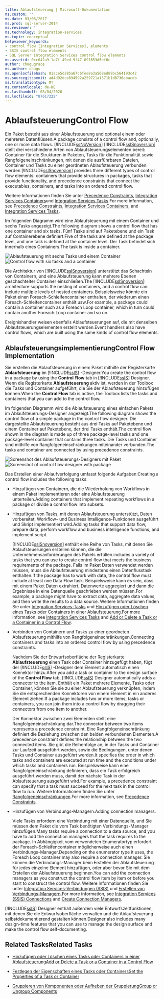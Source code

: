 ```yaml
---
title: Ablaufsteuerung | Microsoft-Dokumentation
ms.custom: ''
ms.date: 03/06/2017
ms.prod: sql-server-2014
ms.reviewer: ''
ms.technology: integration-services
ms.topic: conceptual
helpviewer_keywords:
- control flow [Integration Services], elements
- SSIS control flow elements
- SQL Server Integration Services control flow elements
ms.assetid: 0cc042a9-1a7f-49ed-9f47-091653d5ef6e
author: chugugrace
ms.author: chugu
ms.openlocfilehash: 81ace5d285a67c6fee8a3a568ed89bc564193c42
ms.sourcegitcommit: ad4d92dce894592a259721a1571b1d8736abacdb
ms.translationtype: MT
ms.contentlocale: de-DE
ms.lasthandoff: 08/04/2020
ms.locfileid: "87617222"
---
```

# <a name="control-flow"></a><span data-ttu-id="6a838-102">Ablaufsteuerung</span><span class="sxs-lookup"><span data-stu-id="6a838-102">Control Flow</span></span>
  <span data-ttu-id="6a838-103">Ein Paket besteht aus einer Ablaufsteuerung und optional einem oder mehreren Datenflüssen.</span><span class="sxs-lookup"><span data-stu-id="6a838-103">A package consists of a control flow and, optionally, one or more data flows.</span></span> [!INCLUDE[ssNoVersion](../../includes/ssnoversion-md.md)] <span data-ttu-id="6a838-104">[!INCLUDE[ssISnoversion](../../../includes/ssisnoversion-md.md)] stellt drei verschiedene Arten von Ablaufsteuerungselementen bereit: Container für die Strukturen in Paketen, Tasks für die Funktionalität sowie Rangfolgeneinschränkungen, mit denen die ausführbaren Dateien, Container und Tasks zu einer geordneten Ablaufsteuerung verbunden werden.</span><span class="sxs-lookup"><span data-stu-id="6a838-104">[!INCLUDE[ssISnoversion](../../../includes/ssisnoversion-md.md)] provides three different types of control flow elements: containers that provide structures in packages, tasks that provide functionality, and precedence constraints that connect the executables, containers, and tasks into an ordered control flow.</span></span>

 <span data-ttu-id="6a838-105">Weitere Informationen finden Sie unter [Precedence Constraints](precedence-constraints.md), [Integration Services Containers](integration-services-containers.md)und [Integration Services Tasks](integration-services-tasks.md).</span><span class="sxs-lookup"><span data-stu-id="6a838-105">For more information, see [Precedence Constraints](precedence-constraints.md), [Integration Services Containers](integration-services-containers.md), and [Integration Services Tasks](integration-services-tasks.md).</span></span>

 <span data-ttu-id="6a838-106">Im folgenden Diagramm wird eine Ablaufsteuerung mit einem Container und sechs Tasks angezeigt.</span><span class="sxs-lookup"><span data-stu-id="6a838-106">The following diagram shows a control flow that has one container and six tasks.</span></span> <span data-ttu-id="6a838-107">Fünf Tasks sind auf Paketebene und ein Task auf Containerebene definiert.</span><span class="sxs-lookup"><span data-stu-id="6a838-107">Five of the tasks are defined at the package level, and one task is defined at the container level.</span></span> <span data-ttu-id="6a838-108">Der Task befindet sich innerhalb eines Containers.</span><span class="sxs-lookup"><span data-stu-id="6a838-108">The task is inside a container.</span></span>

 <span data-ttu-id="6a838-109">![Ablaufsteuerung mit sechs Tasks und einem Container](../media/ssis-controlflowelmt.gif "Ablaufsteuerung mit sechs Tasks und einem Container")</span><span class="sxs-lookup"><span data-stu-id="6a838-109">![Control flow with six tasks and a container](../media/ssis-controlflowelmt.gif "Control flow with six tasks and a container")</span></span>

 <span data-ttu-id="6a838-110">Die Architektur von [!INCLUDE[ssISnoversion](../../../includes/ssisnoversion-md.md)] unterstützt das Schachteln von Containern, und eine Ablaufsteuerung kann mehrere Ebenen geschachtelter Container einschließen.</span><span class="sxs-lookup"><span data-stu-id="6a838-110">The [!INCLUDE[ssISnoversion](../../../includes/ssisnoversion-md.md)] architecture supports the nesting of containers, and a control flow can include multiple levels of nested containers.</span></span> <span data-ttu-id="6a838-111">Beispielsweise könnte ein Paket einen Foreach-Schleifencontainer enthalten, der wiederum einen Foreach-Schleifencontainer enthält usw.</span><span class="sxs-lookup"><span data-stu-id="6a838-111">For example, a package could contain a container such as a Foreach Loop container, which in turn could contain another Foreach Loop container and so on.</span></span>

 <span data-ttu-id="6a838-112">Ereignishandler weisen ebenfalls Ablaufsteuerungen auf, die mit denselben Ablaufsteuerungselementen erstellt werden.</span><span class="sxs-lookup"><span data-stu-id="6a838-112">Event handlers also have control flows, which are built using the same kinds of control flow elements.</span></span>

## <a name="control-flow-implementation"></a><span data-ttu-id="6a838-113">Ablaufsteuerungsimplementierung</span><span class="sxs-lookup"><span data-stu-id="6a838-113">Control Flow Implementation</span></span>
 <span data-ttu-id="6a838-114">Sie erstellen die Ablaufsteuerung in einem Paket mithilfe der Registerkarte **Ablaufsteuerung** im [!INCLUDE[ssIS](../../../includes/ssis-md.md)] -Designer.</span><span class="sxs-lookup"><span data-stu-id="6a838-114">You create the control flow in a package by using the **Control Flow** tab in [!INCLUDE[ssIS](../../../includes/ssis-md.md)] Designer.</span></span> <span data-ttu-id="6a838-115">Wenn die Registerkarte **Ablaufsteuerung** aktiv ist, werden in der Toolbox die Tasks und Container aufgeführt, die Sie der Ablaufsteuerung hinzufügen können.</span><span class="sxs-lookup"><span data-stu-id="6a838-115">When the **Control Flow** tab is active, the Toolbox lists the tasks and containers that you can add to the control flow.</span></span>

 <span data-ttu-id="6a838-116">Im folgenden Diagramm wird die Ablaufsteuerung eines einfachen Pakets im Ablaufsteuerungs-Designer angezeigt.</span><span class="sxs-lookup"><span data-stu-id="6a838-116">The following diagram shows the control flow of a simple package in the control flow designer.</span></span> <span data-ttu-id="6a838-117">Die dargestellte Ablaufsteuerung besteht aus drei Tasks auf Paketebene und einem Container auf Paketebene, der drei Tasks enthält.</span><span class="sxs-lookup"><span data-stu-id="6a838-117">The control flow shown in the diagram is made up of three package-level tasks and one package-level container that contains three tasks.</span></span> <span data-ttu-id="6a838-118">Die Tasks und Container sind mithilfe von Rangfolgeneinschränkungen miteinander verbunden.</span><span class="sxs-lookup"><span data-stu-id="6a838-118">The tasks and container are connected by using precedence constraints.</span></span>

 <span data-ttu-id="6a838-119">![Screenshot des Ablaufsteuerungs-Designers mit Paket](../media/samplecontrolflow.gif "Screenshot des Ablaufsteuerungs-Designers mit Paket")</span><span class="sxs-lookup"><span data-stu-id="6a838-119">![Screenshot of control flow designer with package](../media/samplecontrolflow.gif "Screenshot of control flow designer with package")</span></span>

 <span data-ttu-id="6a838-120">Das Erstellen einer Ablaufverfolgung umfasst folgende Aufgaben:</span><span class="sxs-lookup"><span data-stu-id="6a838-120">Creating a control flow includes the following tasks:</span></span>

-   <span data-ttu-id="6a838-121">Hinzufügen von Containern, die die Wiederholung von Workflows in einem Paket implementieren oder eine Ablaufsteuerung unterteilen.</span><span class="sxs-lookup"><span data-stu-id="6a838-121">Adding containers that implement repeating workflows in a package or divide a control flow into subsets.</span></span>

-   <span data-ttu-id="6a838-122">Hinzufügen von Tasks, mit denen Ablaufsteuerung unterstützt, Daten vorbereitet, Workflow- und Business Intelligence-Funktionen ausgeführt und Skript implementiert wird.</span><span class="sxs-lookup"><span data-stu-id="6a838-122">Adding tasks that support data flow, prepare data, perform workflow and business intelligence functions, and implement script.</span></span>

     [!INCLUDE[ssISnoversion](../../../includes/ssisnoversion-md.md)] <span data-ttu-id="6a838-123">enthält eine Reihe von Tasks, mit denen Sie Ablaufsteuerungen erstellen können, die die Unternehmensanforderungen des Pakets erfüllen.</span><span class="sxs-lookup"><span data-stu-id="6a838-123">includes a variety of tasks that you can use to create control flow that meets the business requirements of the package.</span></span> <span data-ttu-id="6a838-124">Falls im Paket Daten verwendet werden müssen, muss die Ablaufsteuerung mindestens einen Datenflusstask enthalten.</span><span class="sxs-lookup"><span data-stu-id="6a838-124">If the package has to work with data, the control flow must include at least one Data Flow task.</span></span> <span data-ttu-id="6a838-125">Beispielsweise kann es sein, dass mit einem Paket Daten extrahiert, Datenwerte aggregiert und dann die Ergebnisse in eine Datenquelle geschrieben werden müssen.</span><span class="sxs-lookup"><span data-stu-id="6a838-125">For example, a package might have to extract data, aggregate data values, and then write the results to a data source.</span></span>  <span data-ttu-id="6a838-126">Weitere Informationen finden Sie unter [Integration Services-Tasks](integration-services-tasks.md) und [Hinzufügen oder Löschen eines Tasks oder Containers in einer Ablaufsteuerung](add-or-delete-a-task-or-a-container-in-a-control-flow.md).</span><span class="sxs-lookup"><span data-stu-id="6a838-126">For more information, see [Integration Services Tasks](integration-services-tasks.md) and [Add or Delete a Task or a Container in a Control Flow](add-or-delete-a-task-or-a-container-in-a-control-flow.md).</span></span>

-   <span data-ttu-id="6a838-127">Verbinden von Containern und Tasks zu einer geordneten Ablaufsteuerung mithilfe von Rangfolgeneinschränkungen.</span><span class="sxs-lookup"><span data-stu-id="6a838-127">Connecting containers and tasks into an ordered control flow by using precedence constraints.</span></span>

     <span data-ttu-id="6a838-128">Nachdem Sie der Entwurfsoberfläche der Registerkarte **Ablaufsteuerung** einen Task oder Container hinzugefügt haben, fügt der [!INCLUDE[ssIS](../../../includes/ssis-md.md)] -Designer dem Element automatisch einen Konnektor hinzu.</span><span class="sxs-lookup"><span data-stu-id="6a838-128">After you add a task or container to the design surface of the **Control Flow** tab, [!INCLUDE[ssIS](../../../includes/ssis-md.md)] Designer automatically adds a connector to the item.</span></span> <span data-ttu-id="6a838-129">Enthält ein Paket mehrere Elemente, Tasks oder Container, können Sie sie zu einer Ablaufsteuerung verknüpfen, indem Sie die entsprechenden Konnektoren von einem Element in ein anderes Element ziehen.</span><span class="sxs-lookup"><span data-stu-id="6a838-129">If a package includes two or more items, tasks or containers, you can join them into a control flow by dragging their connectors from one item to another.</span></span>

     <span data-ttu-id="6a838-130">Der Konnektor zwischen zwei Elementen stellt eine Rangfolgeneinschränkung dar.</span><span class="sxs-lookup"><span data-stu-id="6a838-130">The connector between two items represents a precedence constraint.</span></span> <span data-ttu-id="6a838-131">Eine Rangfolgeneinschränkung definiert die Beziehung zwischen den beiden verbundenen Elementen.</span><span class="sxs-lookup"><span data-stu-id="6a838-131">A precedence constraint defines the relationship between the two connected items.</span></span> <span data-ttu-id="6a838-132">Sie gibt die Reihenfolge an, in der Tasks und Container zur Laufzeit ausgeführt werden, sowie die Bedingungen, unter denen Tasks und Container ausgeführt werden.</span><span class="sxs-lookup"><span data-stu-id="6a838-132">It specifies the order in which tasks and containers are executed at run time and the conditions under which tasks and containers run.</span></span> <span data-ttu-id="6a838-133">Beispielsweise kann eine Rangfolgeneinschränkung definieren, dass ein Task erfolgreich ausgeführt werden muss, damit der nächste Task in der Ablaufsteuerung ausgeführt wird.</span><span class="sxs-lookup"><span data-stu-id="6a838-133">For example, a precedence constraint can specify that a task must succeed for the next task in the control flow to run.</span></span> <span data-ttu-id="6a838-134">Weitere Informationen finden Sie unter [Rangfolgeneinschränkungen](precedence-constraints.md).</span><span class="sxs-lookup"><span data-stu-id="6a838-134">For more information, see [Precedence Constraints](precedence-constraints.md).</span></span>

-   <span data-ttu-id="6a838-135">Hinzufügen von Verbindungs-Managern.</span><span class="sxs-lookup"><span data-stu-id="6a838-135">Adding connection managers.</span></span>

     <span data-ttu-id="6a838-136">Viele Tasks erfordern eine Verbindung mit einer Datenquelle, und Sie müssen dem Paket die vom Task benötigten Verbindungs-Manager hinzufügen.</span><span class="sxs-lookup"><span data-stu-id="6a838-136">Many tasks require a connection to a data source, and you have to add the connection managers that the task requires to the package.</span></span> <span data-ttu-id="6a838-137">In Abhängigkeit vom verwendeten Enumeratortyp erfordert der Foreach-Schleifencontainer möglicherweise auch einen Verbindungs-Manager.</span><span class="sxs-lookup"><span data-stu-id="6a838-137">Depending on the enumerator type it uses, the Foreach Loop container may also require a connection manager.</span></span> <span data-ttu-id="6a838-138">Sie können die Verbindungs-Manager beim Erstellen der Ablaufsteuerung für jedes einzelne Element hinzufügen, oder aber bevor Sie mit dem Erstellen der Ablaufsteuerung beginnen.</span><span class="sxs-lookup"><span data-stu-id="6a838-138">You can add the connection managers as you construct the control flow item by item or before you start to construct the control flow.</span></span> <span data-ttu-id="6a838-139">Weitere Informationen finden Sie unter [Integration Services-Verbindungen &#40;SSIS&#41;](../connection-manager/integration-services-ssis-connections.md) und [Erstellen von Verbindungs-Managern](../create-connection-managers.md).</span><span class="sxs-lookup"><span data-stu-id="6a838-139">For more information, see [Integration Services &#40;SSIS&#41; Connections](../connection-manager/integration-services-ssis-connections.md) and [Create Connection Managers](../create-connection-managers.md).</span></span>

 [!INCLUDE[ssIS](../../../includes/ssis-md.md)] <span data-ttu-id="6a838-140">Designer enthält außerdem viele Entwurfszeitfunktionen, mit denen Sie die Entwurfsoberfläche verwalten und die Ablaufsteuerung selbstdokumentierend gestalten können.</span><span class="sxs-lookup"><span data-stu-id="6a838-140">Designer also includes many design-time features that you can use to manage the design surface and make the control flow self-documenting.</span></span>

## <a name="related-tasks"></a><span data-ttu-id="6a838-141">Related Tasks</span><span class="sxs-lookup"><span data-stu-id="6a838-141">Related Tasks</span></span>

-   [<span data-ttu-id="6a838-142">Hinzufügen oder Löschen eines Tasks oder Containers in einer Ablaufsteuerung</span><span class="sxs-lookup"><span data-stu-id="6a838-142">Add or Delete a Task or a Container in a Control Flow</span></span>](add-or-delete-a-task-or-a-container-in-a-control-flow.md)

-   [<span data-ttu-id="6a838-143">Festlegen der Eigenschaften eines Tasks oder Containers</span><span class="sxs-lookup"><span data-stu-id="6a838-143">Set the Properties of a Task or Container</span></span>](../set-the-properties-of-a-task-or-container.md)

-   [<span data-ttu-id="6a838-144">Gruppieren von Komponenten oder Aufheben der Gruppierung</span><span class="sxs-lookup"><span data-stu-id="6a838-144">Group or Ungroup Components</span></span>](../group-or-ungroup-components.md)


